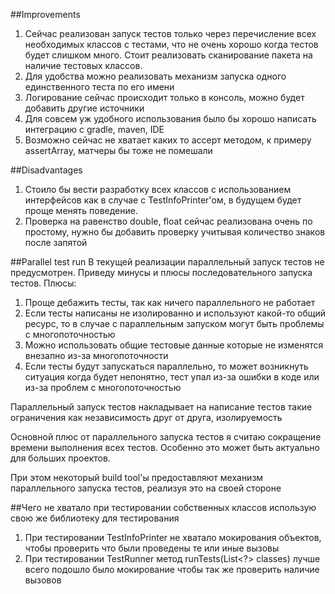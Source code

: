 ##Improvements
1) Сейчас реализован запуск тестов только через перечисление 
всех необходимых классов с тестами, что не очень хорошо когда тестов будет слишком много.
Стоит реализовать сканирование пакета на наличие тестовых классов.
2) Для удобства можно реализовать механизм запуска одного единственного теста по его имени
3) Логирование сейчас происходит только в консоль, можно будет добавить другие источники
4) Для совсем уж удобного использования было бы хорошо написать интеграцию
с gradle, maven, IDE
5) Возможно сейчас не хватает каких то ассерт методом, к примеру assertArray, матчеры бы тоже не помешали

##Disadvantages
1) Стоило бы вести разработку всех классов с использованием интерфейсов 
как в случае с TestInfoPrinter'ом, в будущем будет проще менять поведение.
2) Проверка на равенство double, float сейчас реализована очень по простому,
нужно бы добавить проверку учитывая количество знаков после запятой

##Parallel test run
В текущей реализации параллельный запуск тестов не предусмотрен.
Приведу минусы и плюсы последовательного запуска тестов.
Плюсы:
1) Проще дебажить тесты, так как ничего параллельного не работает
2) Если тесты написаны не изолированно и используют какой-то общий ресурс, 
то в случае с параллельным запуском могут быть проблемы с многопоточностью
3) Можно использовать общие тестовые данные которые не изменятся внезапно из-за многопоточности
4) Если тесты будут запускаться параллельно, 
то может возникнуть ситуация когда будет непонятно, 
тест упал из-за ошибки в коде или из-за проблем с многопоточностью

Параллельный запуск тестов накладывает на написание тестов 
такие ограничения как независимость друг от друга, изолируемость

Основной плюс от параллельного запуска тестов я считаю 
сокращение времени выполнения всех тестов.
Особенно это может быть актуально для больших проектов.

При этом некоторый build tool'ы предоставляют механизм 
параллельного запуска тестов, реализуя это на своей стороне

##Чего не хватало при тестировании собственных классов использую свою же библиотеку для тестирования
1) При тестировании TestInfoPrinter не хватало мокирования объектов, 
чтобы проверить что были проведены те или иные вызовы
2) При тестировании TestRunner метод runTests(List<?> classes) 
лучше всего подошло было мокирование чтобы так же проверить наличие вызовов